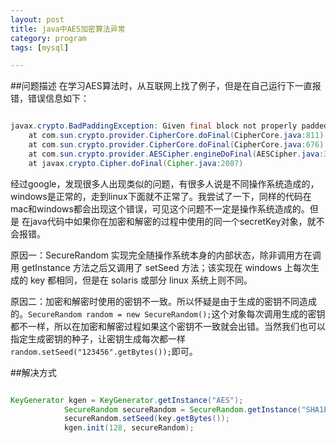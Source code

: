 ```yaml
---
layout: post  
title: java中AES加密算法异常  
category: program  
tags: [mysql]  

--- 
```


##问题描述
在学习AES算法时，从互联网上找了例子，但是在自己运行下一直报错，错误信息如下：

```java

javax.crypto.BadPaddingException: Given final block not properly padded
	at com.sun.crypto.provider.CipherCore.doFinal(CipherCore.java:811)
	at com.sun.crypto.provider.CipherCore.doFinal(CipherCore.java:676)
	at com.sun.crypto.provider.AESCipher.engineDoFinal(AESCipher.java:313)
	at javax.crypto.Cipher.doFinal(Cipher.java:2087)

```

经过google，发现很多人出现类似的问题，有很多人说是不同操作系统造成的，windows是正常的，走到linux下面就不正常了。我尝试了一下，同样的代码在mac和windows都会出现这个错误，可见这个问题不一定是操作系统造成的。但是
在java代码中如果你在加密和解密的过程中使用的同一个secretKey对象，就不会报错。

原因一：SecureRandom 实现完全随操作系统本身的内部状态，除非调用方在调用 getInstance 方法之后又调用了 setSeed 方法；该实现在 windows 上每次生成的 key 都相同，但是在 solaris 或部分 linux 系统上则不同。

原因二：加密和解密时使用的密钥不一致。所以怀疑是由于生成的密钥不同造成的。`SecureRandom random = new SecureRandom();`这个对象每次调用生成的密钥都不一样，所以在加密和解密过程如果这个密钥不一致就会出错。当然我们也可以指定生成密钥的种子，让密钥生成每次都一样`random.setSeed("123456".getBytes());`即可。

##解决方式

```java

KeyGenerator kgen = KeyGenerator.getInstance("AES");
			SecureRandom secureRandom = SecureRandom.getInstance("SHA1PRNG");
			secureRandom.setSeed(key.getBytes());
			kgen.init(128, secureRandom);

```